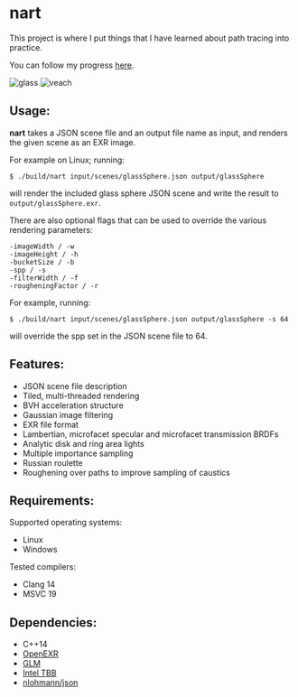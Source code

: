 # nart
This project is where I put things that I have learned about path tracing into practice.

You can follow my progress [here](https://bsky.app/profile/shaneasimms.bsky.social/post/3lannomsuv327).

![glass](https://github.com/user-attachments/assets/8cbb833f-176d-4527-ba49-d5751709814e)
![veach](https://github.com/user-attachments/assets/34fafd04-04a3-483d-85e6-2a1732a8b190)

## Usage:
**nart** takes a JSON scene file and an output file name as input, and renders the given scene as an EXR image.

For example on Linux; running:

`$ ./build/nart input/scenes/glassSphere.json output/glassSphere`

will render the included glass sphere JSON scene and write the result to `output/glassSphere.exr`.

There are also optional flags that can be used to override the various rendering parameters:
```
-imageWidth / -w
-imageHeight / -h
-bucketSize / -b
-spp / -s
-filterWidth / -f
-rougheningFactor / -r
```

For example, running:

`$ ./build/nart input/scenes/glassSphere.json output/glassSphere -s 64`

will override the spp set in the JSON scene file to 64.

## Features:
  - JSON scene file description
  - Tiled, multi-threaded rendering
  - BVH acceleration structure
  - Gaussian image filtering
  - EXR file format
  - Lambertian, microfacet specular and microfacet transmission BRDFs
  - Analytic disk and ring area lights
  - Multiple importance sampling
  - Russian roulette
  - Roughening over paths to improve sampling of caustics

## Requirements:
Supported operating systems:
  - Linux
  - Windows

Tested compilers:
  - Clang 14
  - MSVC 19

## Dependencies:
  - C++14
  - [OpenEXR](https://openexr.com/en/latest/install.html#install)
  - [GLM](https://github.com/g-truc/glm)
  - [Intel TBB](https://www.intel.com/content/www/us/en/developer/articles/tool/oneapi-standalone-components.html#onetbb)
  - [nlohmann/json](https://github.com/nlohmann/json)
